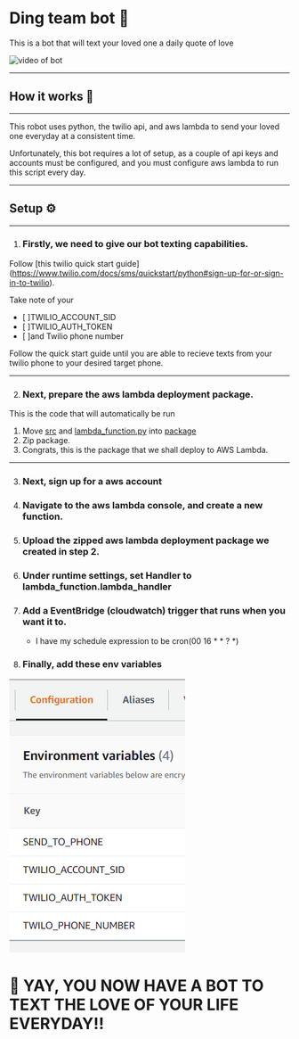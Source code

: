# Ding team bot :robot:

This is a bot that will text your loved one a daily quote of love

![video of bot](./ReadmeMedia/loveBotInAction.gif)

---
## How it works :jigsaw:
---

This robot uses python, the twilio api, and aws lambda to send your loved one everyday at a consistent time.

Unfortunately, this bot requires a lot of setup, as a couple of api keys and accounts must be configured, and you must configure aws lambda to run this script every day.

---
## Setup :gear:
---

1. ### Firstly, we need to give our bot texting capabilities.

  Follow [this twilio quick start guide] (https://www.twilio.com/docs/sms/quickstart/python#sign-up-for-or-sign-in-to-twilio).

  Take note of your
  - [ ]TWILIO_ACCOUNT_SID
  - [ ]TWILIO_AUTH_TOKEN
  - [ ]and Twilio phone number

  Follow the quick start guide until you are able to recieve texts from your twilio phone to your desired target phone.

  ---

2.  ### Next, prepare the aws lambda deployment package.
  This is the code that will automatically be run
  
  1. Move [src](src) and [lambda_function.py](lambda_function.py) into [package](package)
  2. Zip package.
  3. Congrats, this is the package that we shall deploy to AWS Lambda.

  ---

3.  ### Next, sign up for a aws account  
4.  ### Navigate to the aws lambda console, and create a new function.
5.  ### Upload the zipped aws lambda deployment package we created in step 2.
6.  ### Under runtime settings, set Handler to lambda_function.lambda_handler
7.  ### Add a EventBridge (cloudwatch) trigger that runs when you want it to.
    - I have my schedule expression to be cron(00 16 * * ? *)
8. ### Finally, add these env variables
![picture of env vars](./ReadmeMedia/env_vars.PNG)

# :partying_face: YAY, YOU NOW HAVE A BOT TO TEXT THE LOVE OF YOUR LIFE EVERYDAY!!
